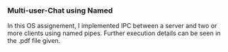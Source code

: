 ### Multi-user-Chat using Named
In this OS assignement, I implemented IPC between a server and two or more clients using named pipes. Further execution details can be seen in the .pdf file given.   
